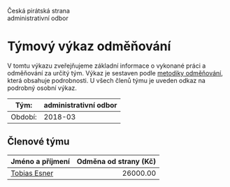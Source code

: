 Česká pirátská strana  
administrativní odbor

Týmový výkaz odměňování
===========================

V tomtu výkazu zveřejňujeme základní informace o vykonané práci a odměňování
za určitý tým. Výkaz je sestaven podle [metodiky odměňování][metodika],
která obsahuje podrobnosti. U všech členů týmu je uveden odkaz na podrobný osobní výkaz.

Tým:                     | administrativní odbor
-----------------------  | --------------------
Období:                  | 2018-03

Členové týmu
--------------

| Jméno a příjmení              |   Odměna od strany (Kč) |
|:------------------------------|------------------------:|
| [Tobias Esner](tobias-esner/) |                26000.00 |


[metodika]: https://redmine.pirati.cz/projects/po/wiki/Odmenovani
